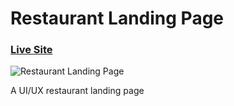 # Restaurant Landing Page
### [Live Site](https://gericht-restaurant.com/)

![Restaurant Landing Page](https://i.ibb.co/5jxBKpw/image.png)

A UI/UX restaurant landing page






